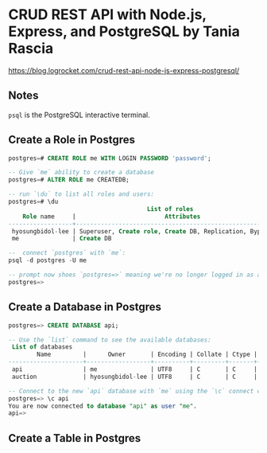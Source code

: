 # CRUD REST API with Node.js, Express, and PostgreSQL by Tania Rascia

<https://blog.logrocket.com/crud-rest-api-node-js-express-postgresql/>

## Notes

`psql` is the PostgreSQL interactive terminal.

## Create a Role in Postgres

```sql
postgres=# CREATE ROLE me WITH LOGIN PASSWORD 'password';

-- Give `me` ability to create a database
postgres=# ALTER ROLE me CREATEDB;

-- run `\du` to list all roles and users:
postgres=# \du
                                       List of roles
    Role name     |                         Attributes                         | Member of 
------------------+------------------------------------------------------------+-----------
 hyosungbidol-lee | Superuser, Create role, Create DB, Replication, Bypass RLS | {}
 me               | Create DB                                                  | {}

--  connect `postgres` with `me`:
psql -d postgres -U me

-- prompt now shoes `postgres=>` meaning we're no longer logged in as a superuser
postgres=> 
```

## Create a Database in Postgres

```sql
postgres=> CREATE DATABASE api;

-- Use the `list` command to see the available databases:
 List of databases
        Name         |      Owner       | Encoding | Collate | Ctype | ICU Locale | Locale Provider |             Access privileges             
---------------------+------------------+----------+---------+-------+------------+-----------------+-------------------------------------------
 api                 | me               | UTF8     | C       | C     |            | libc            | 
 auction             | hyosungbidol-lee | UTF8     | C       | C     |            | libc            | 

-- Connect to the new `api` database with `me` using the `\c` connect command:
postgres=> \c api
You are now connected to database "api" as user "me".
api=>
```

## Create a Table in Postgres

```sql

```